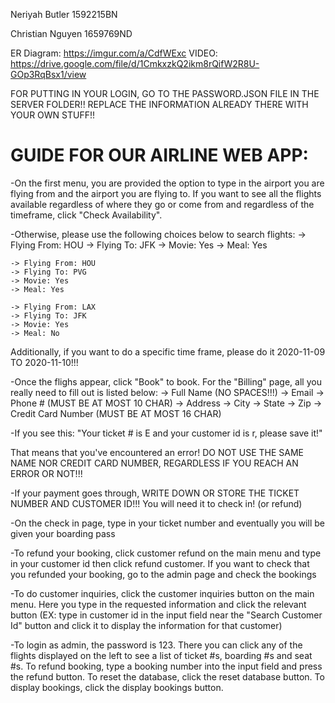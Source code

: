 Neriyah Butler
1592215BN

Christian Nguyen
1659769ND

ER Diagram: https://imgur.com/a/CdfWExc
VIDEO: https://drive.google.com/file/d/1CmkxzkQ2ikm8rQifW2R8U-GOp3RqBsx1/view

FOR PUTTING IN YOUR LOGIN, GO TO THE PASSWORD.JSON FILE IN THE SERVER FOLDER!!
REPLACE THE INFORMATION ALREADY THERE WITH YOUR OWN STUFF!!

GUIDE FOR OUR AIRLINE WEB APP:
==============================
-On the first menu, you are provided the option to type in the airport you are flying from 
and the airport you are flying to. If you want to see all the flights available regardless of
where they go or come from and regardless of the timeframe, click "Check Availability".

-Otherwise, please use the following choices below to search flights:
    -> Flying From: HOU
    -> Flying To: JFK
    -> Movie: Yes
    -> Meal: Yes

    -> Flying From: HOU
    -> Flying To: PVG
    -> Movie: Yes
    -> Meal: Yes

    -> Flying From: LAX
    -> Flying To: JFK
    -> Movie: Yes
    -> Meal: No

Additionally, if you want to do a specific time frame, please do it 2020-11-09 TO 2020-11-10!!!

-Once the flighs appear, click "Book" to book. For the "Billing" page, all you really need to
fill out is listed below:
    -> Full Name (NO SPACES!!!)
    -> Email
    -> Phone # (MUST BE AT MOST 10 CHAR)
    -> Address
    -> City
    -> State
    -> Zip
    -> Credit Card Number (MUST BE AT MOST 16 CHAR)

-If you see this:
    "Your ticket # is E and your customer id is r, please save it!"

That means that you've encountered an error! DO NOT USE THE SAME NAME NOR CREDIT CARD NUMBER, REGARDLESS IF
YOU REACH AN ERROR OR NOT!!!

-If your payment goes through, WRITE DOWN OR STORE THE TICKET NUMBER AND CUSTOMER ID!!!
You will need it to check in! (or refund)

-On the check in page, type in your ticket number and eventually you will be given your boarding pass

-To refund your booking, click customer refund on the main menu and type in your customer id then click refund customer.
If you want to check that you refunded your booking, go to the admin page and check the bookings

-To do customer inquiries, click the customer inquiries button on the main menu. Here you type in the requested information
and click the relevant button (EX: type in customer id in the input field near the "Search Customer Id" button and click it to
display the information for that customer)

-To login as admin, the password is 123. There you can click any of the flights displayed on the left
to see a list of ticket #s, boarding #s and seat #s. To refund booking, type a booking number into the
input field and press the refund button. To reset the database, click the reset database button. To display
bookings, click the display bookings button.
